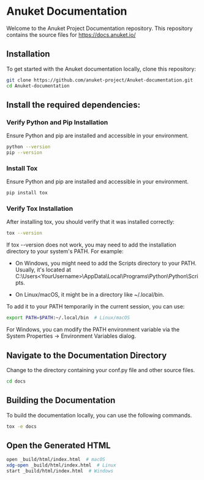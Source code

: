 # Anuket Documentation

Welcome to the Anuket Project Documentation repository. This repository contains the source files for https://docs.anuket.io/

## Installation

To get started with the Anuket documentation locally, clone this repository:

```bash
git clone https://github.com/anuket-project/Anuket-documentation.git
cd Anuket-documentation
```

## Install the required dependencies:

### Verify Python and Pip Installation

Ensure Python and pip are installed and accessible in your environment.

```bash
python --version
pip --version
```

### Install Tox

Ensure Python and pip are installed and accessible in your environment.

```bash
pip install tox
```

### Verify Tox Installation

After installing tox, you should verify that it was installed correctly:

```bash
tox --version
```

If tox --version does not work, you may need to add the installation directory to your system's PATH. For example:

- On Windows, you might need to add the Scripts directory to your PATH. Usually, it's located at C:\Users\<YourUsername>\AppData\Local\Programs\Python\Python<version>\Scripts\.

- On Linux/macOS, it might be in a directory like ~/.local/bin.

To add it to your PATH temporarily in the current session, you can use:

```bash
export PATH=$PATH:~/.local/bin  # Linux/macOS
```

For Windows, you can modify the PATH environment variable via the System Properties -> Environment Variables dialog.

## Navigate to the Documentation Directory

Change to the directory containing your conf.py file and other source files.

```bash
cd docs
```

## Building the Documentation

To build the documentation locally, you can use the following commands.

```bash
tox -e docs
```

## Open the Generated HTML

```bash
open _build/html/index.html  # macOS
xdg-open _build/html/index.html  # Linux
start _build/html/index.html  # Windows
```
